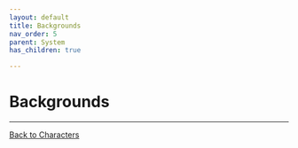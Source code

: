 ```yaml
---
layout: default
title: Backgrounds
nav_order: 5
parent: System
has_children: true

---
```


# Backgrounds


---

[Back to Characters](/system/characters/)